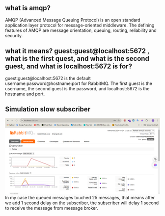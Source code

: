 ## what is amqp?
AMQP (Advanced Message Queuing Protocol) is an open standard application layer protocol for message-oriented middleware. The defining features of AMQP are message orientation, queuing, routing, reliability and security.

## what it means? guest:guest@localhost:5672 , what is the first quest, and what is the second guest, and what is localhost:5672 is for?
guest:guest@localhost:5672 is the default username:password@hostname:port for RabbitMQ. The first guest is the username, the second guest is the password, and localhost:5672 is the hostname and port.

## Simulation slow subscriber
![Simulation slow subscriber](/assets/img/ss1.png)
In my case the queued messages touched 25 messages, that means after we add 1 second delay on the subscriber, the subscriber will delay 1 second to receive the message from message broker.